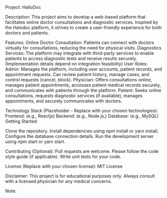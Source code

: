Project: HalloDoc

Description:
This project aims to develop a web-based platform that facilitates online doctor consultations and diagnostic services. Inspired by the Halodoc platform, it strives to create a user-friendly experience for both doctors and patients.

Features:
Online Doctor Consultation: Patients can connect with doctors virtually for consultations, reducing the need for physical visits.
Diagnostics Services: The platform may integrate with third-party services to enable patients to access diagnostic tests and receive results securely. (Implementation details depend on integration feasibility)
User Roles:
Admin: Manages the platform, including user accounts, patient records, and appointment requests. Can review patient history, manage cases, and control requests (cancel, block).
Physician: Offers consultations online, manages patient appointments, accesses patient medical records securely, and communicates with patients through the platform.
Patient: Seeks online consultations, requests diagnostic services (if available), manages appointments, and securely communicates with doctors.

Technology Stack (Placeholder - Replace with your chosen technologies):
Frontend: (e.g., Reactjs)
Backend: (e.g., Node.js,)
Database: (e.g., MySQL)
Getting Started:

Clone the repository.
Install dependencies using npm install or yarn install.
Configure the database connection details.
Run the development server using npm start or yarn start.

Contributing (Optional):
Pull requests are welcome.
Please follow the code style guide (if applicable).
Write unit tests for your code.

License (Replace with your chosen license):
MIT License

Disclaimer:
This project is for educational purposes only. Always consult with a licensed physician for any medical concerns.

Note:
